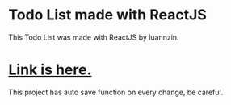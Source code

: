 # Todo List made with ReactJS
 This Todo List was made with ReactJS by luannzin.

# <a href="https://todo-list-luannzin.vercel.app">Link is here.</a>

This project has auto save function on every change, be careful.
